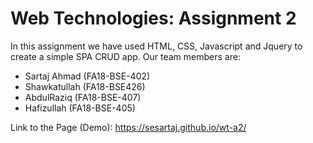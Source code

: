 # Web Technologies: Assignment 2
In this assignment we have used HTML, CSS, Javascript and Jquery to create a simple SPA CRUD app. 
Our team members are: 
- Sartaj Ahmad (FA18-BSE-402)
- Shawkatullah (FA18-BSE426)
- AbdulRaziq (FA18-BSE-407)
- Hafizullah (FA18-BSE-405)

Link to the Page (Demo): https://sesartaj.github.io/wt-a2/
